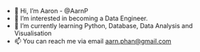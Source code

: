 - 👋 Hi, I’m Aaron - @AarnP
- 👀 I’m interested in becoming a Data Engineer.
- 🌱 I’m currently learning Python, Database, Data Analysis and Visualisation
- 📫 You can reach me via email aarn.phan@gmail.com

<!---
AarnP/AarnP is a ✨ special ✨ repository because its `README.md` (this file) appears on your GitHub profile.
You can click the Preview link to take a look at your changes.
- 💞️ I’m looking to collaborate on ...
--->
